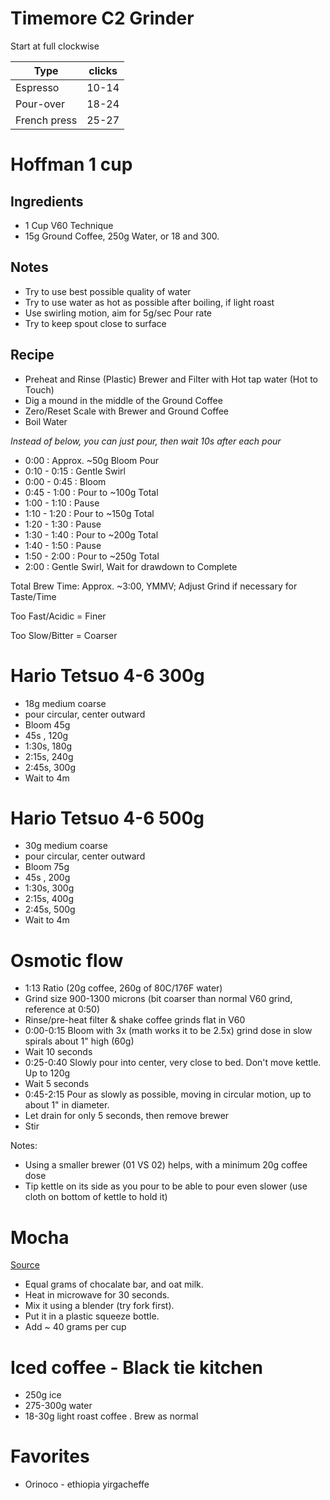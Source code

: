 # Timemore C2 Grinder

Start at full clockwise

| Type         | clicks |
| ------------ | ------ |
| Espresso     | 10-14  |
| Pour-over    | 18-24  |
| French press | 25-27  |

# Hoffman 1 cup

## Ingredients

- 1 Cup V60 Technique
- 15g Ground Coffee, 250g Water, or 18 and 300.

## Notes

- Try to use best possible quality of water
- Try to use water as hot as possible after boiling, if light roast
- Use swirling motion, aim for 5g/sec Pour rate
- Try to keep spout close to surface

## Recipe

- Preheat and Rinse (Plastic) Brewer and Filter with Hot tap water (Hot to Touch)
- Dig a mound in the middle of the Ground Coffee
- Zero/Reset Scale with Brewer and Ground Coffee
- Boil Water

_Instead of below, you can just pour, then wait 10s after each pour_

- 0:00 : Approx. ~50g Bloom Pour
- 0:10 - 0:15 : Gentle Swirl
- 0:00 - 0:45 : Bloom
- 0:45 - 1:00 : Pour to ~100g Total
- 1:00 - 1:10 : Pause
- 1:10 - 1:20 : Pour to ~150g Total
- 1:20 - 1:30 : Pause
- 1:30 - 1:40 : Pour to ~200g Total
- 1:40 - 1:50 : Pause
- 1:50 - 2:00 : Pour to ~250g Total
- 2:00 : Gentle Swirl, Wait for drawdown to Complete

Total Brew Time: Approx. ~3:00, YMMV; Adjust Grind if necessary for Taste/Time

Too Fast/Acidic = Finer

Too Slow/Bitter = Coarser

# Hario Tetsuo 4-6 300g

- 18g medium coarse
- pour circular, center outward
- Bloom 45g
- 45s , 120g
- 1:30s, 180g
- 2:15s, 240g
- 2:45s, 300g
- Wait to 4m

# Hario Tetsuo 4-6 500g

- 30g medium coarse
- pour circular, center outward
- Bloom 75g
- 45s , 200g
- 1:30s, 300g
- 2:15s, 400g
- 2:45s, 500g
- Wait to 4m

# Osmotic flow

- 1:13 Ratio (20g coffee, 260g of 80C/176F water)
- Grind size 900-1300 microns (bit coarser than normal V60 grind, reference at 0:50)
- Rinse/pre-heat filter & shake coffee grinds flat in V60
- 0:00-0:15 Bloom with 3x (math works it to be 2.5x) grind dose in slow spirals about 1" high (60g)
- Wait 10 seconds
- 0:25-0:40 Slowly pour into center, very close to bed. Don't move kettle. Up to 120g
- Wait 5 seconds
- 0:45-2:15 Pour as slowly as possible, moving in circular motion, up to about 1" in diameter.
- Let drain for only 5 seconds, then remove brewer
- Stir

Notes:

- Using a smaller brewer (01 VS 02) helps, with a minimum 20g coffee dose
- Tip kettle on its side as you pour to be able to pour even slower (use cloth on bottom of kettle to hold it)

# Mocha

[Source](https://www.youtube.com/watch?v=M4bqjmdCwRY)

- Equal grams of chocalate bar, and oat milk.
- Heat in microwave for 30 seconds.
- Mix it using a blender (try fork first).
- Put it in a plastic squeeze bottle.
- Add ~ 40 grams per cup

# Iced coffee - Black tie kitchen

- 250g ice
- 275-300g water
- 18-30g light roast coffee . Brew as normal

# Favorites

- Orinoco - ethiopia yirgacheffe
